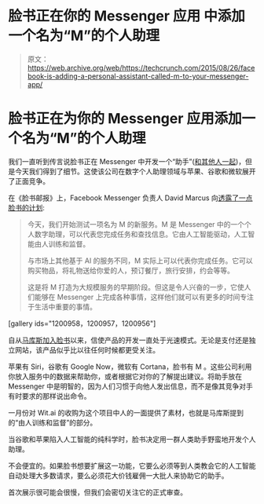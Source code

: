 # 脸书正在你的 Messenger 应用 中添加一个名为“M”的个人助理

> 原文：<https://web.archive.org/web/https://techcrunch.com/2015/08/26/facebook-is-adding-a-personal-assistant-called-m-to-your-messenger-app/>

# 脸书正在为你的 Messenger 应用添加一个名为“M”的个人助理

我们一直听到传言说脸书正在 Messenger 中开发一个“助手”([和其他人一起](https://web.archive.org/web/20230404044436/https://twitter.com/jessicalessin/status/636590324736000001))，但是今天我们得到了细节。这使该公司在数字个人助理领域与苹果、谷歌和微软展开了正面竞争。

在《脸书邮报》上，Facebook Messenger 负责人 David Marcus 向[透露了一点脸书的计划](https://web.archive.org/web/20230404044436/https://www.facebook.com/Davemarcus/posts/10156070660595195?pnref=story):

> 今天，我们开始测试一项名为 M 的新服务。M 是 Messenger 中的一个个人数字助理，可以代表您完成任务和查找信息。它由人工智能驱动，人工智能由人训练和监督。
> 
> 与市场上其他基于 AI 的服务不同，M 实际上可以代表你完成任务。它可以购买物品，将礼物送给你爱的人，预订餐厅，旅行安排，约会等等。
> 
> 这是将 M 打造为大规模服务的早期阶段。但这是令人兴奋的一步，它使人们能够在 Messenger 上完成各种事情，这样他们就可以有更多的时间专注于生活中重要的事情。

[gallery ids="1200958，1200957，1200956"]

自从[马库斯加入脸书](https://web.archive.org/web/20230404044436/https://techcrunch.com/2014/06/09/facebook-poaches-paypal-president-david-marcus-to-run-messenger-maybe-monetize-it-with-payments/)以来，信使产品的开发一直处于光速模式。无论是支付还是独立网站，该产品似乎比以往任何时候都更受关注。

苹果有 Siri，谷歌有 Google Now，微软有 Cortana，脸书有 M 。这些公司利用你放入服务中的数据来帮助你，或者根据它对你的了解提出建议。将助手放在 Messenger 中是明智的，因为人们习惯于向他人发出信息，而不是像其竞争对手有时要求的那样说出命令。

一月份对 Wit.ai 的收购为这个项目中人的一面提供了素材，也就是马库斯提到的“由人训练和监督”的部分。

当谷歌和苹果陷入人工智能的纯科学时，脸书决定用一群人类助手野蛮地开发个人助理。

不会便宜的。如果脸书想要扩展这一功能，它要么必须等到人类教会它的人工智能自动处理大多数请求，要么必须花大价钱雇佣一大批人来协助它的助手。

首次展示很可能会很慢，但我们会密切关注它的正式审查。
